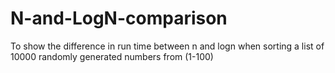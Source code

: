 # N-and-LogN-comparison
To show the difference in run time between n and logn when sorting a list of 10000 randomly generated numbers from (1-100)

